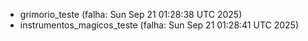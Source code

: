
- grimorio_teste (falha: Sun Sep 21 01:28:38 UTC 2025)
- instrumentos_magicos_teste (falha: Sun Sep 21 01:28:41 UTC 2025)
